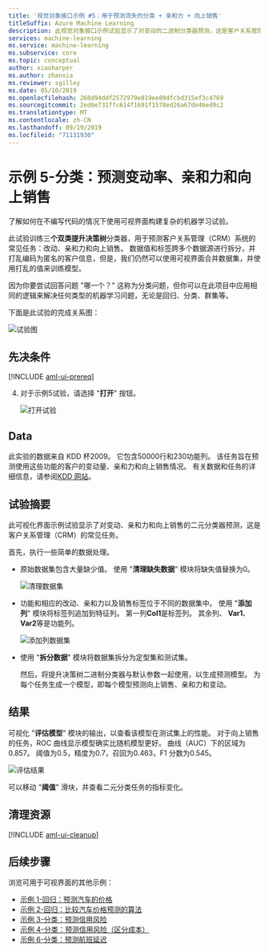 ```yaml
---
title: '视觉对象接口示例 #5：用于预测流失的分类 + 亲和力 + 向上销售'
titleSuffix: Azure Machine Learning
description: 此视觉对象接口示例试验显示了对变动的二进制分类器预测，这是客户关系管理（CRM）的常见任务。
services: machine-learning
ms.service: machine-learning
ms.subservice: core
ms.topic: conceptual
author: xiaoharper
ms.author: zhanxia
ms.reviewer: sgilley
ms.date: 05/10/2019
ms.openlocfilehash: 260d94ddf2572979e819ee89dfcbd315ef3c4769
ms.sourcegitcommit: 2ed6e731ffc614f1691f1578ed26a67de46ed9c2
ms.translationtype: MT
ms.contentlocale: zh-CN
ms.lasthandoff: 09/19/2019
ms.locfileid: "71131930"
---
```

# <a name="sample-5---classification-predict-churn-appetency-and-up-selling"></a>示例 5-分类：预测变动率、亲和力和向上销售 

了解如何在不编写代码的情况下使用可视界面构建复杂的机器学习试验。

此试验训练三**个双类提升决策树**分类器，用于预测客户关系管理（CRM）系统的常见任务：改动、亲和力和向上销售。 数据值和标签跨多个数据源进行拆分，并打乱编码为匿名的客户信息，但是，我们仍然可以使用可视界面合并数据集，并使用打乱的值来训练模型。

因为你要尝试回答问题 "哪一个？" 这称为分类问题，但你可以在此项目中应用相同的逻辑来解决任何类型的机器学习问题，无论是回归、分类、群集等。

下面是此试验的完成关系图：

![试验图](./media/how-to-ui-sample-classification-predict-churn/experiment-graph.png)

## <a name="prerequisites"></a>先决条件

[!INCLUDE [aml-ui-prereq](../../../includes/aml-ui-prereq.md)]

4. 对于示例5试验，请选择 "**打开**" 按钮。

    ![打开试验](media/how-to-ui-sample-classification-predict-churn/open-sample5.png)

## <a name="data"></a>Data

此实验的数据来自 KDD 杯2009。 它包含50000行和230功能列。 该任务旨在预测使用这些功能的客户的变动量、亲和力和向上销售情况。 有关数据和任务的详细信息，请参阅[KDD 网站](https://www.kdd.org/kdd-cup/view/kdd-cup-2009)。

## <a name="experiment-summary"></a>试验摘要

此可视化界面示例试验显示了对变动、亲和力和向上销售的二元分类器预测，这是客户关系管理（CRM）的常见任务。

首先，执行一些简单的数据处理。

- 原始数据集包含大量缺少值。 使用 "**清理缺失数据**" 模块将缺失值替换为0。

    ![清理数据集](./media/how-to-ui-sample-classification-predict-churn/cleaned-dataset.png)

- 功能和相应的改动、亲和力以及销售标签位于不同的数据集中。 使用 "**添加列**" 模块将标签列追加到特征列。 第一列**Col1**是标签列。 其余列、 **Var1**、 **Var2**等是功能列。

    ![添加列数据集](./media/how-to-ui-sample-classification-predict-churn/added-column1.png)

- 使用 "**拆分数据**" 模块将数据集拆分为定型集和测试集。

    然后，将提升决策树二进制分类器与默认参数一起使用，以生成预测模型。 为每个任务生成一个模型，即每个模型预测向上销售、亲和力和变动。

## <a name="results"></a>结果

可视化 "**评估模型**" 模块的输出，以查看该模型在测试集上的性能。 对于向上销售的任务，ROC 曲线显示模型确实比随机模型更好。 曲线（AUC）下的区域为0.857。 阈值为0.5，精度为0.7，召回为0.463，F1 分数为0.545。

![评估结果](./media/how-to-ui-sample-classification-predict-churn/evaluate-result.png)

 可以移动 "**阈值**" 滑块，并查看二元分类任务的指标变化。

## <a name="clean-up-resources"></a>清理资源

[!INCLUDE [aml-ui-cleanup](../../../includes/aml-ui-cleanup.md)]

## <a name="next-steps"></a>后续步骤

浏览可用于可视界面的其他示例：

- [示例 1-回归：预测汽车的价格](how-to-ui-sample-regression-predict-automobile-price-basic.md)
- [示例 2-回归：比较汽车价格预测的算法](how-to-ui-sample-regression-predict-automobile-price-compare-algorithms.md)
- [示例 3-分类：预测信用风险](how-to-ui-sample-classification-predict-credit-risk-basic.md)
- [示例 4-分类：预测信用风险（区分成本）](how-to-ui-sample-classification-predict-credit-risk-cost-sensitive.md)
- [示例 6-分类：预测航班延迟](how-to-ui-sample-classification-predict-flight-delay.md)
